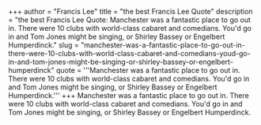 +++
author = "Francis Lee"
title = "the best Francis Lee Quote"
description = "the best Francis Lee Quote: Manchester was a fantastic place to go out in. There were 10 clubs with world-class cabaret and comedians. You'd go in and Tom Jones might be singing, or Shirley Bassey or Engelbert Humperdinck."
slug = "manchester-was-a-fantastic-place-to-go-out-in-there-were-10-clubs-with-world-class-cabaret-and-comedians-youd-go-in-and-tom-jones-might-be-singing-or-shirley-bassey-or-engelbert-humperdinck"
quote = '''Manchester was a fantastic place to go out in. There were 10 clubs with world-class cabaret and comedians. You'd go in and Tom Jones might be singing, or Shirley Bassey or Engelbert Humperdinck.'''
+++
Manchester was a fantastic place to go out in. There were 10 clubs with world-class cabaret and comedians. You'd go in and Tom Jones might be singing, or Shirley Bassey or Engelbert Humperdinck.
